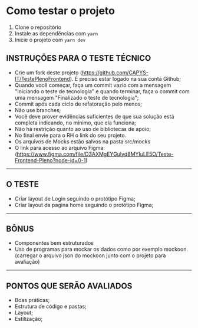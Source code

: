 # Como testar o projeto

1. Clone o repositório
2. Instale as dependências com `yarn`
3. Inicie o projeto com `yarn dev`

## INSTRUÇÕES PARA O TESTE TÉCNICO

- Crie um fork deste projeto (https://github.com/CAPYS-IT/TestePlenoFrontend).
  É preciso estar logado na sua conta Github;
- Quando você começar, faça um commit vazio com a mensagem "Iniciando o teste de tecnologia" e quando terminar, faça o commit com uma mensagem "Finalizado o teste de tecnologia";
- Commit após cada ciclo de refatoração pelo menos;
- Não use branches;
- Você deve prover evidências suficientes de que sua solução está completa indicando, no mínimo, que ela funciona;
- Não há restrição quanto ao uso de bibliotecas de apoio;
- No final envie para o RH o link do seu projeto.
- Os arquivos de Mocks estão salvos na pasta src/mocks
- O link para acesso ao arquivo Figma: (https://www.figma.com/file/D3AXMgEYGulyd8MYIuLE5O/Teste-Frontend-Pleno?node-id=0-1)

---

## O TESTE

- Criar layout de Login seguindo o protótipo Figma;
- Criar layout da pagina home seguindo o protótipo Figma;

---

## BÔNUS

- Componentes bem estruturados
- Uso de programas para mockar os dados como por exemplo mockoon. (carregar o arquivo json do mockoon junto com o projeto para avaliação)

---

## PONTOS QUE SERÃO AVALIADOS

- Boas práticas;
- Estrutura de código e pastas;
- Layout;
- Estilização;
